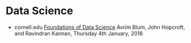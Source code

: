Data Science
============

* cornell.edu [Foundations of Data Science](https://www.cs.cornell.edu/jeh/book.pdf?file=book.pdf) Avrim Blum, John Hopcroft, and Ravindran Kannan, Thursday 4th January, 2018